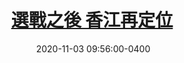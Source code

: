 ---
layout: post
title: <a href='https://www.master-insight.com/%e9%81%b8%e6%88%b0%e4%b9%8b%e5%be%8c-%e9%a6%99%e6%b1%9f%e5%86%8d%e5%ae%9a%e4%bd%8d/' target="_blank">選戰之後 香江再定位</a> 
date:  2020-11-03 09:56:00-0400
description: 
tags: HongKong
# categories: sample-posts
---